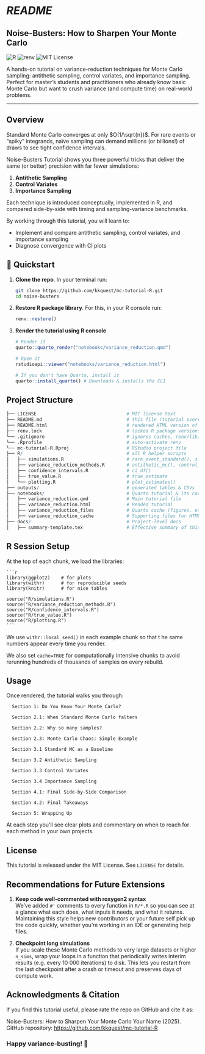 # ___README___

## Noise-Busters: How to Sharpen Your Monte Carlo

![R](https://img.shields.io/badge/R-4.3.1-blue.svg)
![renv](https://img.shields.io/badge/renv-locked-orange.svg)
![MIT License](https://img.shields.io/badge/License-MIT-green.svg)

A hands-on tutorial on variance-reduction techniques for Monte Carlo sampling: 
antithetic sampling, control variates, and importance sampling.  
Perfect for master’s students and practitioners who already know basic Monte Carlo 
but want to crush variance (and compute time) on real-world problems.


---

## Overview

Standard Monte Carlo converges at only $O(1/\sqrt{n})$. 
For rare events or “spiky” integrands, naïve sampling can demand millions
(or billions!) of draws to see tight confidence intervals.

Noise-Busters Tutorial shows you three powerful tricks that deliver the same 
(or better) precision with far fewer simulations:

1. **Antithetic Sampling**  
2. **Control Variates**  
3. **Importance Sampling**

Each technique is introduced conceptually, implemented in R, 
and compared side-by-side with timing and sampling-variance benchmarks.

By working through this tutorial, you will learn to:
- Implement and compare antithetic sampling, control variates, and importance sampling
- Diagnose convergence with CI plots  

## 🚀 Quickstart

1. **Clone the repo**. In your terminal run:
   ```bash
   git clone https://github.com/kkquest/mc-tutorial-R.git
   cd noise-busters
   ```

2. **Restore R package library**. For this, in your R console run:

    ```r
    renv::restore()
    ```
   
3. **Render the tutorial using R console**

    ```r
    # Render it
    quarto::quarto_render("notebooks/variance_reduction.qmd") 
    
    # Open it
    rstudioapi::viewer("notebooks/variance_reduction.html") 
    
    # If you don't have Quarto, install it
    quarto::install_quarto() # Downloads & installs the CLI
    ```

    
## Project Structure

```r
├── LICENSE                                 # MIT license text
├── README.md                               # this file (tutorial overview + setup instructions)  
├── README.html                             # rendered HTML version of README
├── renv.lock                               # locked R package versions for reproducibility 
└── .gitignore                              # ignores caches, renv/lib, OS cruft
└── .Rprofile                               # auto-activate renv
└── mc-tutorial-R.Rproj                     # RStudio project file
├── R/                                      # all R helper scripts
│   ├── simulations.R                       # rare_event_standard(), sim_antithetic(), sim_y_cv(), sim_x_cv()
│   ├── variance_reduction_methods.R        # antithetic_mc(), control_variate_mc(), importance_mc()
│   ├── confidence_intervals.R              # ci_df()
│   ├── true_value.R                        # true_estimate
│   └── plotting.R                          # plot_estimates()
├── outputs/                                # generated tables & CSVs
├── notebooks/                              # Quarto tutorial & its cache
│   ├── variance_reduction.qmd              # Main tutorial file
│   ├── variance_reduction.html             # Rended tutorial
│   ├── variance_reduction_files            # Quarto cache (figures, etc.) 
│   ├── variance_reduction_cache            # Supporting files for HTML  
├── docs/                                   # Project-level docs
│   ├── summary-template.tex                # Effective summary of this project
````

## R Session Setup
At the top of each chunk, we load the libraries:

    ```r
    library(ggplot2)    # for plots
    library(withr)      # for reproducible seeds
    library(knitr)      # for nice tables
    
    source("R/simulations.R")
    source("R/variance_reduction_methods.R")
    source("R/confidence_intervals.R")
    source("R/true_value.R")
    source("R/plotting.R")
    ```
We use `withr::local_seed()` in each example chunk so that t
he same numbers appear every time you render.

We also set `cache=TRUE` for computationally intensive chunks 
to avoid rerunning hundreds of thousands of samples on every rebuild.

## Usage 

Once rendered, the tutorial walks you through:

      Section 1: Do You Know Your Monte Carlo?
      
      Section 2.1: When Standard Monte Carlo falters
      
      Section 2.2: Why so many samples?
      
      Section 2.3: Monte Carlo Chaos: Simple Example
      
      Section 3.1 Standard MC as a Baseline
      
      Section 3.2 Antithetic Sampling
      
      Section 3.3 Control Variates
      
      Section 3.4 Importance Sampling
            
      Section 4.1: Final Side‑by‑Side Comparison
      
      Section 4.2: Final Takeaways
      
      Section 5: Wrapping Up
  
At each step you’ll see clear plots and commentary on when to reach for each method in your own projects.

## License

This tutorial is released under the MIT License. See `LICENSE` for details.

## Recommendations for Future Extensions

1. **Keep code well-commented with roxygen2 syntax**  
   We’ve added `#'` comments to every function in `R/*.R` so you can see 
   at a glance what each does, what inputs it needs, and what it returns. 
   Maintaining this style helps new contributors or your future self 
   pick up the code quickly, whether you’re working in an IDE or generating help files.

2. **Checkpoint long simulations**  
   If you scale these Monte Carlo methods to very large datasets or higher `n_sims`, 
   wrap your loops in a function that periodically writes interim results 
   (e.g. every 10 000 iterations) to disk. 
   This lets you restart from the last checkpoint after a crash or timeout 
   and preserves days of compute work.


## Acknowledgments & Citation

If you find this tutorial useful, please rate the repo on GitHub and cite it as:

Noise-Busters: How to Sharpen Your Monte Carlo
Your Name (2025). GitHub repository: https://github.com/kkquest/mc-tutorial-R

### **Happy variance-busting! 🚀**